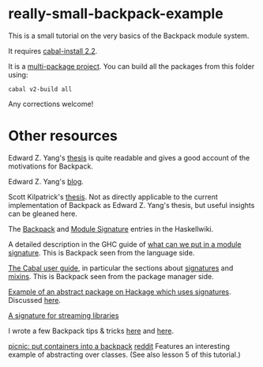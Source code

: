 # really-small-backpack-example

This is a small tutorial on the very basics of the Backpack module system.

It requires [cabal-install 2.2](https://www.haskell.org/cabal/download.html). 

It is a [multi-package project](https://www.haskell.org/cabal/users-guide/nix-local-build.html#developing-multiple-packages). You can build all the packages from this folder using:

```
cabal v2-build all
```

Any corrections welcome!

# Other resources

Edward Z. Yang's [thesis](https://github.com/ezyang/thesis/releases) is quite
readable and gives a good account of the motivations for Backpack.

Edward Z. Yang's [blog](http://blog.ezyang.com/category/haskell/backpack/).

Scott Kilpatrick's
[thesis](https://www.reddit.com/r/haskell/comments/e7gopg/new_haskell_phd_thesis_on_backback_foundations/).
Not as directly applicable to the current implementation of Backpack as Edward
Z. Yang's thesis, but useful insights can be gleaned here.

The [Backpack](https://wiki.haskell.org/Backpack) and [Module
Signature](https://wiki.haskell.org/Module_signature) entries in the
Haskellwiki.

A detailed description in the GHC guide of [what can we put in a module
signature](https://downloads.haskell.org/ghc/latest/docs/html/users_guide/separate_compilation.html#module-signatures).
This is Backpack seen from the language side.

[The Cabal user
guide](https://www.haskell.org/cabal/users-guide/nix-local-build-overview.html),
in particular the sections about
[signatures](https://www.haskell.org/cabal/users-guide/developing-packages.html?highlight=backpack#pkg-field-library-signatures)
and
[mixins](https://www.haskell.org/cabal/users-guide/developing-packages.html?highlight=backpack#pkg-field-mixins).
This is Backpack seen from the package manager side.

[Example of an abstract package on Hackage which uses
signatures](http://hackage.haskell.org/package/unpacked-containers). Discussed
[here](https://www.reddit.com/r/haskell/comments/8a5w1n/new_package_unpackedcontainers/).

[A signature for streaming libraries](https://github.com/danidiaz/streamy)

I wrote a few Backpack tips & tricks
[here](https://medium.com/@danidiaz/backpacking-tips-3adb727bb8f7) and
[here](https://medium.com/@danidiaz/backpacking-tips-ii-47fa86e5bf2).

[picnic: put containers into a backpack](https://kowainik.github.io/posts/2018-08-19-picnic-put-containers-into-a-backpack) [reddit](https://www.reddit.com/r/haskell/comments/98jegn/blog_post_picnic_put_containers_into_a_backpack/) Features an interesting example of abstracting over classes. (See also lesson 5 of this tutorial.)

